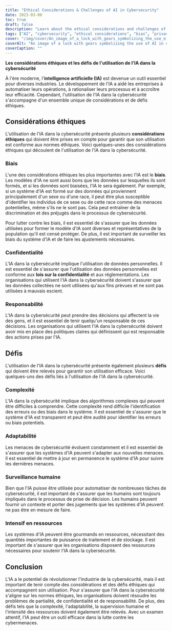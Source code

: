 ```yaml
---
title: "Ethical Considerations & Challenges of AI in Cybersecurity"
date: 2023-03-08
toc: true
draft: false
description: "Learn about the ethical considerations and challenges of using AI in cybersecurity and how they can be addressed for effective use."
tags: ["AI", "cybersecurity", "ethical considerations", "bias", "privacy", "accountability", "complexity", "adaptability", "human oversight", "resource intensity", "data privacy", "machine learning", "threat intelligence", "data protection", "technology", "automation", "cyber threats", "information security", "regulatory compliance", "digital transformation"]
cover: "/img/cover/An_image_of_a_lock_with_gears_symbolizing_the_use_of_AI.png"
coverAlt: "An image of a lock with gears symbolizing the use of AI in cybersecurity, while a human hand is holding a key to illustrate human oversight."
coverCaption: ""
---
```

**Les considérations éthiques et les défis de l'utilisation de l'IA dans la cybersécurité**  À l'ère moderne, l'**intelligence artificielle (IA)** est devenue un outil essentiel pour diverses industries. Le développement de l'IA a aidé les entreprises à automatiser leurs opérations, à rationaliser leurs processus et à accroître leur efficacité. Cependant, l'utilisation de l'IA dans la cybersécurité s'accompagne d'un ensemble unique de considérations et de défis éthiques.  ## Considérations éthiques  L'utilisation de l'IA dans la cybersécurité présente plusieurs **considérations éthiques** qui doivent être prises en compte pour garantir que son utilisation est conforme aux normes éthiques. Voici quelques-unes des considérations éthiques qui découlent de l'utilisation de l'IA dans la cybersécurité.  ### Biais  L'une des considérations éthiques les plus importantes avec l'IA est le **biais**. Les modèles d'IA ne sont aussi bons que les données sur lesquelles ils sont formés, et si les données sont biaisées, l'IA le sera également. Par exemple, si un système d'IA est formé sur des données qui proviennent principalement d'un sexe ou d'une race, il peut être plus susceptible d'identifier les individus de ce sexe ou de cette race comme des menaces potentielles, même s'ils ne le sont pas. Cela peut entraîner de la discrimination et des préjugés dans le processus de cybersécurité.  Pour lutter contre les biais, il est essentiel de s'assurer que les données utilisées pour former le modèle d'IA sont diverses et représentatives de la population qu'il est censé protéger. De plus, il est important de surveiller les biais du système d'IA et de faire les ajustements nécessaires.  ### Confidentialité  L'IA dans la cybersécurité implique l'utilisation de données personnelles. Il est essentiel de s'assurer que l'utilisation des données personnelles est conforme aux **lois sur la confidentialité** et aux réglementations. Les organisations qui utilisent l'IA dans la cybersécurité doivent s'assurer que les données collectées ne sont utilisées qu'aux fins prévues et ne sont pas utilisées à mauvais escient.  ### Responsabilité  L'IA dans la cybersécurité peut prendre des décisions qui affectent la vie des gens, et il est essentiel de tenir quelqu'un responsable de ces décisions. Les organisations qui utilisent l'IA dans la cybersécurité doivent avoir mis en place des politiques claires qui définissent qui est responsable des actions prises par l'IA.  ## Défis  L'utilisation de l'IA dans la cybersécurité présente également plusieurs **défis** qui doivent être relevés pour garantir son utilisation efficace. Voici quelques-uns des défis liés à l'utilisation de l'IA dans la cybersécurité.  ### Complexité  L'IA dans la cybersécurité implique des algorithmes complexes qui peuvent être difficiles à comprendre. Cette complexité rend difficile l'identification des erreurs ou des biais dans le système. Il est essentiel de s'assurer que le système d'IA est transparent et peut être audité pour identifier les erreurs ou biais potentiels.  ### Adaptabilité  Les menaces de cybersécurité évoluent constamment et il est essentiel de s'assurer que les systèmes d'IA peuvent s'adapter aux nouvelles menaces. Il est essentiel de mettre à jour en permanence le système d'IA pour suivre les dernières menaces.  ### Surveillance humaine  Bien que l'IA puisse être utilisée pour automatiser de nombreuses tâches de cybersécurité, il est important de s'assurer que les humains sont toujours impliqués dans le processus de prise de décision. Les humains peuvent fournir un contexte et porter des jugements que les systèmes d'IA peuvent ne pas être en mesure de faire.  ### Intensif en ressources  Les systèmes d'IA peuvent être gourmands en ressources, nécessitant des quantités importantes de puissance de traitement et de stockage. Il est important de s'assurer que les organisations disposent des ressources nécessaires pour soutenir l'IA dans la cybersécurité.  ## Conclusion  L'IA a le potentiel de révolutionner l'industrie de la cybersécurité, mais il est important de tenir compte des considérations et des défis éthiques qui accompagnent son utilisation. Pour s'assurer que l'IA dans la cybersécurité s'aligne sur les normes éthiques, les organisations doivent résoudre les problèmes de partialité, de confidentialité et de responsabilité. De plus, des défis tels que la complexité, l'adaptabilité, la supervision humaine et l'intensité des ressources doivent également être relevés. Avec un examen attentif, l'IA peut être un outil efficace dans la lutte contre les cybermenaces.